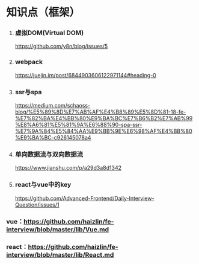 # 知识点（框架）

1. ### 虚拟DOM(Virtual DOM)

   https://github.com/y8n/blog/issues/5

2. ### webpack

   https://juejin.im/post/6844903606122971144#heading-0

3. ### ssr与spa

   https://medium.com/schaoss-blog/%E5%89%8D%E7%AB%AF%E4%B8%89%E5%8D%81-18-fe-%E7%82%BA%E4%BB%80%E9%BA%BC%E7%B6%B2%E7%AB%99%E8%A6%81%E5%81%9A%E6%88%90-spa-ssr-%E7%9A%84%E5%84%AA%E9%BB%9E%E6%98%AF%E4%BB%80%E9%BA%BC-c926145078a4

4. ### 单向数据流与双向数据流

   https://www.jianshu.com/p/a29d3a8d1342

5. ### react与vue中的key

   https://github.com/Advanced-Frontend/Daily-Interview-Question/issues/1

   

   



### vue：https://github.com/haizlin/fe-interview/blob/master/lib/Vue.md



### react：https://github.com/haizlin/fe-interview/blob/master/lib/React.md



